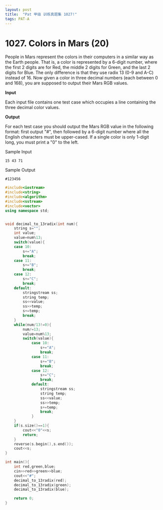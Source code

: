 ```yaml
---
layout: post
title:  "Pat 甲级 训练真题集 1027!"
tags: PAT-A
---
```

# 1027. Colors in Mars (20)

People in Mars represent the colors in their computers in a similar way as the Earth people.  That is, a color is represented by a 6-digit number, where the first 2 digits are for Red, the middle 2 digits for Green, and the last 2 digits  for Blue.  The only difference is that they use radix 13 (0-9 and A-C) instead of 16.  Now given a color in three decimal numbers (each between 0 and 168), you are supposed to output their Mars RGB values.

**Input**

Each input file contains one test case which occupies a line containing the three decimal color values.  

**Output**

For each test case you should output the Mars RGB value in the following format: first output "#", then followed by a 6-digit number where all the English characters must be upper-cased.  If a single color is only 1-digit long, you must print a "0" to the left. 

Sample Input

```
15 43 71

```

Sample Output

```
#123456
```





```c++
#include<iostream>
#include<string>
#include<algorithm>
#include<sstream>
#include<vector>
using namespace std;


void decimal_to_13radix(int num){
	string s="";
	int value;
	value=num%13;
	switch(value){
	case 10:
		s+="A";
		break;
	case 11:
		s+="B";
		break;
	case 12:
		s+="C";
		break;
	default:
		stringstream ss;
		string temp;
		ss<<value;
		ss>>temp;
		s+=temp;
		break;
	}
	while(num/13!=0){
		num/=13;
		value=num%13;
		switch(value){
			case 10:
				s+="A";
				break;
			case 11:
				s+="B";
				break;
			case 12:
				s+="C";
				break;
			default:
				stringstream ss;
				string temp;
				ss<<value;
				ss>>temp;
				s+=temp;
				break;
			}
	}
	if(s.size()==1){
		cout<<"0"<<s;
		return;
	}
	reverse(s.begin(),s.end());
	cout<<s;
}

int main(){
	int red,green,blue;
	cin>>red>>green>>blue;
	cout<<"#";
	decimal_to_13radix(red);
	decimal_to_13radix(green);
	decimal_to_13radix(blue);

	return 0;
}
```